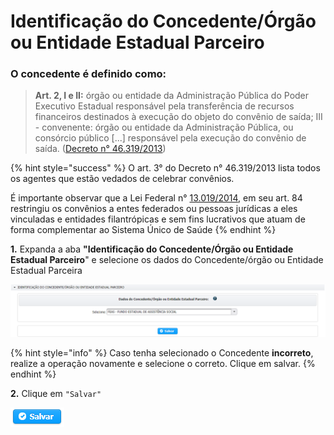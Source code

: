 # Identificação do Concedente/Órgão ou Entidade Estadual Parceiro

### O concedente é definido como:

> &#x20;**Art. 2, I e II:** órgão ou entidade da Administração Pública do Poder Executivo Estadual responsável pela transferência de recursos financeiros destinados à execução do objeto do convênio de saída; III - convenente: órgão ou entidade da Administração Pública, ou consórcio público \[...] responsável pela execução do convênio de saída. ([Decreto n° 46.319/2013](https://www.almg.gov.br/consulte/legislacao/completa/completa.html?num=46319\&ano=2013\&tipo=DEC))

{% hint style="success" %}
O art. 3° do Decreto n° 46.319/2013 lista todos os agentes que estão vedados de celebrar convênios.&#x20;

É importante observar que a Lei Federal n° [13.019/2014](http://www.planalto.gov.br/ccivil\_03/\_ato2011-2014/2014/lei/l13019.htm), em seu art. 84 restringiu os convênios a entes federados ou pessoas jurídicas a eles vinculadas e entidades filantrópicas e sem fins lucrativos que atuam de forma complementar ao Sistema Único de Saúde
{% endhint %}

**1.** Expanda a aba **"Identificação do Concedente/Órgão ou Entidade Estadual Parceiro**" e selecione os dados do Concedente/órgão ou Entidade Estadual Parceira&#x20;

![](<../../../.gitbook/assets/image (378) (1).png>)

{% hint style="info" %}
Caso tenha selecionado o Concedente **incorreto**, realize a operação novamente e selecione o correto. Clique em salvar.
{% endhint %}

**2.** Clique em `"Salvar"`

![](../../../.gitbook/assets/salvar.png)
